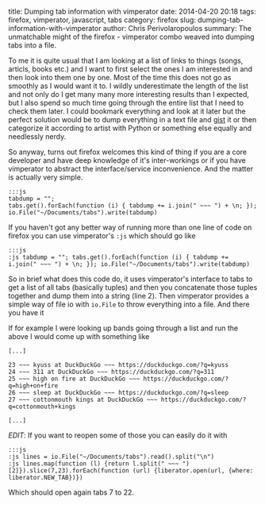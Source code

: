 title: Dumping tab information with vimperator
date: 2014-04-20 20:18
tags: firefox, vimperator, javascript, tabs
category: firefox
slug: dumping-tab-information-with-vimperator
author: Chris Perivolaropoulos
summary: The unmatchable might of the firefox - vimperator combo weaved into dumping tabs into a file.

To me it is quite usual that I am looking at a list of links to things
(songs, articls, books etc.) and I want to first select the ones I am
interested in and then look into them one by one. Most of the time
this does not go as smoothly as I would want it to. I wildly
underestimate the length of the list and not only do I get many many
more interesting results than I expected, but I also spend so much
time going through the entire list that I need to check them later. I
could bookmark everything and look at it later but the perfect
solution would be to dump everything in a text file and
[gist](http://gist.github.com) it or then categorize it according to
artist with Python or something else equally and needlessly nerdy.

So anyway, turns out firefox welcomes this kind of thing if you are a
core developer and have deep knowledge of it's inter-workings or if
you have vimperator to abstract the interface/service
inconvenience. And the matter is actually very simple.

    :::js
	tabdump = "";
	tabs.get().forEach(function (i) { tabdump += i.join(" ~~~ ") + \n; });
	io.File("~/Documents/tabs").write(tabdump)

If you haven't got any better way of running more than one line of
code on firefox you can use vimperator's `:js` which should go like

    :::js
	:js tabdump = ""; tabs.get().forEach(function (i) { tabdump += i.join(" ~~~ ") + \n; }); io.File("~/Documents/tabs").write(tabdump)


So in brief what does this code do, it uses vimperator's interface to
tabs to get a list of all tabs (basically tuples) and then you
concatenate those tuples together and dump them into a string (line
2). Then vimperator provides a simple way of file io with `io.File` to
throw everything into a file. And there you have it

If for example I were looking up bands going through a list and run
the above I would come up with something like

	[...]

	23 ~~~ kyuss at DuckDuckGo ~~~ https://duckduckgo.com/?q=kyuss
	24 ~~~ 311 at DuckDuckGo ~~~ https://duckduckgo.com/?q=311
	25 ~~~ high on fire at DuckDuckGo ~~~ https://duckduckgo.com/?q=high+on+fire
	26 ~~~ sleep at DuckDuckGo ~~~ https://duckduckgo.com/?q=sleep
	27 ~~~ cottonmouth kings at DuckDuckGo ~~~ https://duckduckgo.com/?q=cottonmouth+kings

	[...]

_EDIT_: If you want to reopen some of those you can easily do it with

    :::js
	:js lines = io.File("~/Documents/tabs").read().split("\n")
	:js lines.map(function (l) {return l.split(" ~~~ ")[2]}).slice(7,23).forEach(function (url) {liberator.open(url, {where: liberator.NEW_TAB})})

Which should open again tabs 7 to 22.
